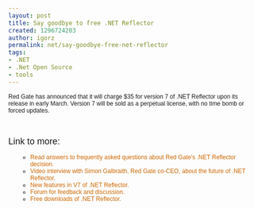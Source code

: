 ```yaml
---
layout: post
title: Say goodbye to free .NET Reflector
created: 1296724203
author: igorz
permalink: net/say-goodbye-free-net-reflector
tags:
- .NET
- .Net Open Source
- tools
---
```

<p><font style="font-family:arial;font-size:12px">Red Gate has announced  that it will charge $35 for version 7 of .NET Reflector upon its release  in early March.  Version 7 will be sold as a perpetual license, with no  time bomb or forced updates. </font></p>
<p>&nbsp;</p>
<p><font style="font-family:arial;font-size:18px">Link to more:</font><font style="font-family:arial;font-size:12px"> </font></p>
<ul><font style="font-family:arial;font-size:12px">
    <ul>
        <li><a target="_blank" href="http://www.red-gate.com/products/dotnet-development/reflector/announcement-faq?utm_source=simpletalk&amp;utm_medium=email-specialmailing&amp;utm_content=ReflectorFAQ-20110202" style="color:rgb(204, 102, 0);text-decoration:none">Read answers to frequently asked questions about Red Gate's .NET Reflector decision.</a></li>
        <li><a target="_blank" href="http://www.youtube.com/watch?v=TKnEjiSGZLA" style="color:rgb(204, 102, 0);text-decoration:none">Video interview with Simon Galbraith, Red Gate co-CEO, about the future of .NET Reflector.</a></li>
        <li><a target="_blank" href="http://www.simple-talk.com/community/blogs/clivet/archive/2011/02/01/99118.aspx?utm_source=simpletalk&amp;utm_medium=email-specialmailing&amp;utm_content=CliveBlog-20110202" style="color:rgb(204, 102, 0);text-decoration:none">New features in V7 of .NET Reflector.</a></li>
        <li><a target="_blank" href="http://www.red-gate.com/MessageBoard/viewforum.php?f=141?utm_source=simpletalk&amp;utm_medium=email-specialmailing&amp;utm_content=ReflectorForum-20110202" style="color:rgb(204, 102, 0);text-decoration:none">Forum for feedback and discussion.</a></li>
        <li><a target="_blank" href="http://reflector.red-gate.com/download.aspx?utm_source=simpletalk&amp;utm_medium=email-specialmailing&amp;utm_content=ReflectorDownload-20110202" style="color:rgb(204, 102, 0);text-decoration:none">Free downloads of .NET Reflector.</a></li>
    </ul>
    </font></ul>
